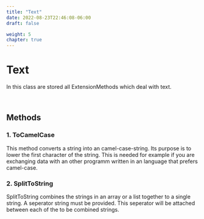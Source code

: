 ```yaml
---
title: "Text"
date: 2022-08-23T22:46:08-06:00
draft: false

weight: 5
chapter: true
---
```


# Text
In this class are stored all ExtensionMethods which deal with text.

<br>

## Methods

### 1. ToCamelCase
This method converts a string into an camel-case-string. Its purpose is to lower the first character of the string. This is needed for example if you are exchanging data with an other programm written in an language that prefers camel-case.

### 2. SplitToString
SplitToString combines the strings in an array or a list together to a single string. A seperator string must be provided. This seperator will be attached between each of the to be combined strings.


